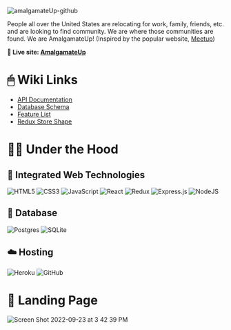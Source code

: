 ![amalgamateUp-github](https://user-images.githubusercontent.com/102837663/190950846-91c5ab41-4066-462b-aebe-016c8350ff0f.png)



People all over the United States are relocating for work, family, friends, etc. and are looking to find community. We are where those communities are found. We are AmalgamateUp! (Inspired by the popular website, [Meetup](https://www.meetup.com/))

**🚀 Live site: [AmalgamateUp](https://amalgamate-up.herokuapp.com/)**

# 🖱 Wiki Links
* [API Documentation](https://github.com/MacFlyOSX/amalgamateUp/wiki/API-Documentation)
* [Database Schema](https://github.com/MacFlyOSX/amalgamateUp/wiki/Database-Schema)
* [Feature List](https://github.com/MacFlyOSX/amalgamateUp/wiki/Feature-List)
* [Redux Store Shape](https://github.com/MacFlyOSX/amalgamateUp/wiki/Redux-Store-Shape)

# 🧑‍💻 Under the Hood

## 🤖 Integrated Web Technologies
![HTML5](https://img.shields.io/badge/html5-%23E34F26.svg?style=for-the-badge&logo=html5&logoColor=white)
![CSS3](https://img.shields.io/badge/css3-%231572B6.svg?style=for-the-badge&logo=css3&logoColor=white)
![JavaScript](https://img.shields.io/badge/javascript-%23323330.svg?style=for-the-badge&logo=javascript&logoColor=%23F7DF1E)
![React](https://img.shields.io/badge/react-%2320232a.svg?style=for-the-badge&logo=react&logoColor=%2361DAFB)
![Redux](https://img.shields.io/badge/redux-%23593d88.svg?style=for-the-badge&logo=redux&logoColor=white)
![Express.js](https://img.shields.io/badge/express.js-%23404d59.svg?style=for-the-badge&logo=express&logoColor=%2361DAFB)
![NodeJS](https://img.shields.io/badge/node.js-6DA55F?style=for-the-badge&logo=node.js&logoColor=white)

## 💾 Database
![Postgres](https://img.shields.io/badge/postgres-%23316192.svg?style=for-the-badge&logo=postgresql&logoColor=white) 
![SQLite](https://img.shields.io/badge/sqlite-%2307405e.svg?style=for-the-badge&logo=sqlite&logoColor=white)

## ☁️ Hosting
![Heroku](https://img.shields.io/badge/heroku-%23430098.svg?style=for-the-badge&logo=heroku&logoColor=white)
![GitHub](https://img.shields.io/badge/github-%23121011.svg?style=for-the-badge&logo=github&logoColor=white)

# 🛬 Landing Page
![Screen Shot 2022-09-23 at 3 42 39 PM](https://user-images.githubusercontent.com/102837663/192066095-8ced7b06-b890-4abb-85b2-a327166488b8.png)

